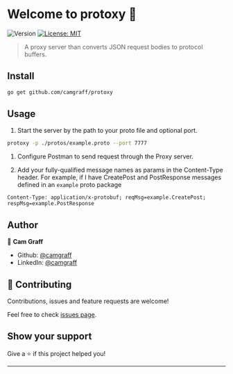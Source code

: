 # Welcome to protoxy 👋
![Version](https://img.shields.io/badge/version-0.1-blue.svg?cacheSeconds=2592000)
[![License: MIT](https://img.shields.io/badge/License-MIT-yellow.svg)](#)

> A proxy server than converts JSON request bodies to protocol buffers.

## Install

```sh
go get github.com/camgraff/protoxy
```

## Usage

1. Start the server by the path to your proto file and optional port.
```sh
protoxy -p ./protos/example.proto --port 7777
```

1. Configure Postman to send request through the Proxy server.

1. Add your fully-qualified message names as params in the Content-Type header. For example, if I have CreatePost and PostResponse messages defined in an `example` proto package
```
Content-Type: application/x-protobuf; reqMsg=example.CreatePost; respMsg=example.PostResponse
```

## Author

👤 **Cam Graff**

* Github: [@camgraff](https://github.com/camgraff)
* LinkedIn: [@camgraff](https://linkedin.com/in/camgraff)

## 🤝 Contributing

Contributions, issues and feature requests are welcome!

Feel free to check [issues page](https://github.com/camgraff/protoxy/issues). 

## Show your support

Give a ⭐️ if this project helped you!


***
